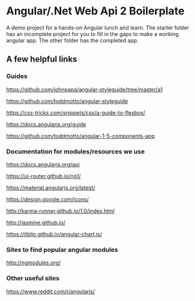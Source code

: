 # Angular/.Net Web Api 2 Boilerplate
A demo project for a hands-on Angular lunch and learn. The starter folder has an incomplete project for you to 
fill in the gaps to make a working angular app. The other folder has the completed app.

<h2> A few helpful links </h2>
<h3>Guides</h3>

https://github.com/johnpapa/angular-styleguide/tree/master/a1

https://github.com/toddmotto/angular-styleguide

https://css-tricks.com/snippets/css/a-guide-to-flexbox/

https://docs.angularjs.org/guide

https://github.com/toddmotto/angular-1-5-components-app


<h3>Documentation for modules/resources we use</h3>

https://docs.angularjs.org/api

https://ui-router.github.io/ng1/

https://material.angularjs.org/latest/

https://design.google.com/icons/

http://karma-runner.github.io/1.0/index.html

http://jasmine.github.io/

https://jtblin.github.io/angular-chart.js/

 

<h3>Sites to find popular angular modules</h3>

http://ngmodules.org/

 

<h3>Other useful sites</h3>

https://www.reddit.com/r/angularjs/

